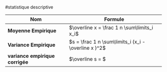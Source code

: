 #statistique descriptive


| Nom                    | Formule                                                  |
| ---------------------- | -------------------------------------------------------- |
| **Moyenne Empirique**  | $\overline x = \frac 1 n \sum\limits_i x_i$              |
| **Variance Empirique** | $s = \frac 1 n \sum\limits_i (x_i - \overline x )^2$     |
|**variance empirique corrigée**   | $\overline s = $  |
